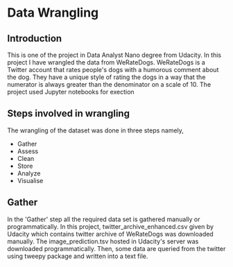 # Data Wrangling

## Introduction
  This is one of the project in Data Analyst Nano degree from Udacity. In this project I have wrangled the data from WeRateDogs. WeRateDogs is a Twitter account that rates people's dogs with a humorous comment about the dog. They have a unique style of rating the dogs in a way that the numerator is always greater than the denominator on a scale of 10. The project used Jupyter notebooks for exection
  
## Steps involved in wrangling
  The wrangling of the dataset was done in three steps namely,
  * Gather
  * Assess
  * Clean
  * Store
  * Analyze
  * Visualise
    
## Gather
  In the 'Gather' step all the required data set is gathered manually or programmatically. In this project, twitter_archive_enhanced.csv given by Udacity which contains twitter archive of WeRateDogs was downloaded manually. The image_prediction.tsv hosted in Udacity's server was downloaded programmatically. Then, some data are queried from the twitter using tweepy package and written into a text file. 
  
  
